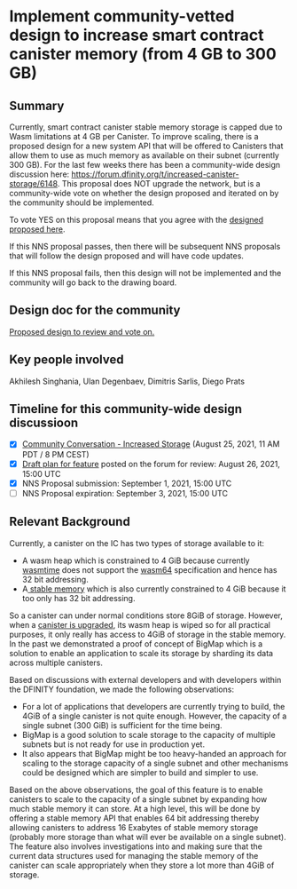 # Implement community-vetted design to increase smart contract canister memory (from 4 GB to 300 GB)

## Summary

Currently, smart contract canister stable memory storage is capped due to Wasm limitations at 4 GB per Canister. To improve scaling, there is a proposed design for a new system API that will be offered to Canisters that allow them to use as much memory as available on their subnet (currently 300 GB). For the last few weeks there has been a community-wide design discussion here: https://forum.dfinity.org/t/increased-canister-storage/6148. This proposal does NOT upgrade the network, but is a community-wide vote on whether the design proposed and iterated on by the community should be implemented. 

To vote YES on this proposal means that you agree with the [designed proposed here](https://forum.dfinity.org/t/increased-canister-storage/6148/37?u=diegop).

If this NNS proposal passes, then there will be subsequent NNS proposals that will follow the design proposed and will have code updates.

If this NNS proposal fails, then this design will not be implemented and the community will go back to the drawing board.


## Design doc for the community

[Proposed design to review and vote on.](https://forum.dfinity.org/t/increased-canister-storage/6148/37?u=diegop)

## Key people involved

Akhilesh Singhania, Ulan Degenbaev, Dimitris Sarlis, Diego Prats 

## Timeline for this community-wide design discussioon

- [x] [Community Conversation - Increased Storage](https://dfinity.zoom.us/webinar/register/WN_E3Z09PM7RBCml7viWIMcxA) (August 25, 2021, 11 AM PDT / 8 PM CEST)
- [x] [Draft plan for feature](https://forum.dfinity.org/t/increased-canister-storage/6148/37?u=diegop) posted on the forum for review: August 26, 2021, 15:00 UTC 
- [x] NNS Proposal submission:  September 1, 2021, 15:00 UTC 
- [ ] NNS Proposal expiration:  September 3, 2021, 15:00 UTC 

## Relevant Background

Currently, a canister on the IC has two types of storage available to it:

* A wasm heap which is constrained to 4 GiB because currently [wasmtime](https://github.com/bytecodealliance/wasmtime) does not support the [wasm64](https://github.com/WebAssembly/memory64) specification and hence has 32 bit addressing.
* A[ stable memory](https://sdk.dfinity.org/docs/interface-spec/index.html#system-api-stable-memory) which is also currently constrained to 4 GiB because it too only has 32 bit addressing.

So a canister can under normal conditions store 8GiB of storage. However, when a [canister is upgraded](https://sdk.dfinity.org/docs/interface-spec/index.html#system-api-upgrades), its wasm heap is wiped so for all practical purposes, it only really has access to 4GiB of storage in the stable memory. In the past we demonstrated a proof of concept of BigMap which is a solution to enable an application to scale its storage by sharding its data across multiple canisters.

Based on discussions with external developers and with developers within the DFINITY foundation, we made the following observations:

* For a lot of applications that developers are currently trying to build, the 4GiB of a single canister is not quite enough. However, the capacity of a single subnet (300 GiB) is sufficient for the time being.
* BigMap is a good solution to scale storage to the capacity of multiple subnets but is not ready for use in production yet.
* It also appears that BigMap might be too heavy-handed an approach for scaling to the storage capacity of a single subnet and other mechanisms could be designed which are simpler to build and simpler to use.

Based on the above observations, the goal of this feature is to enable canisters to scale to the capacity of a single subnet by expanding how much stable memory it can store. At a high level, this will be done by offering a stable memory API that enables 64 bit addressing thereby allowing canisters to address 16 Exabytes of stable memory storage (probably more storage than what will ever be available on a single subnet). The feature also involves investigations into and making sure that the current data structures used for managing the stable memory of the canister can scale appropriately when they store a lot more than 4GiB of storage.
